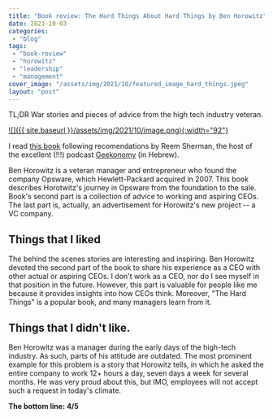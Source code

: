 ```yaml
---
title: "Book review: The Hard Things About Hard Things by Ben Horowitz"
date: 2021-10-03
categories: 
 - "blog"
tags: 
 - "book-review"
 - "horowitz"
 - "leadership"
 - "management"
cover_image: "/assets/img/2021/10/featured_image_hard_things.jpeg"
layout: "post"
---
```


TL;DR War stories and pieces of advice from the high tech industry veteran.

[![]({{ site.baseurl }}/assets/img/2021/10/image.png){:width="92"}](https://www.amazon.com/Hard-Thing-About-Things-Building/dp/0062273205)

I read [this book](https://www.amazon.com/Hard-Thing-About-Things-Building/dp/0062273205) following recomendations by Reem Sherman, the host of the excellent (!!!) podcast [Geekonomy](https://geekonomy.net) (in Hebrew).

Ben Horowitz is a veteran manager and entrepreneur who found the company Opsware, which Hewlett-Packard acquired in 2007. This book describes Horotwitz's journey in Opsware from the foundation to the sale. Book's second part is a collection of advice to working and aspiring CEOs. The last part is, actually, an advertisement for Horowitz's new project -- a VC company.

## Things that I liked

The behind the scenes stories are interesting and inspiring.
Ben Horowitz devoted the second part of the book to share his experience as a CEO with other actual or aspiring CEOs. I don't work as a CEO, nor do I see myself in that position in the future. However, this part is valuable for people like me because it provides insights into how CEOs think. Moreover, "The Hard Things" is a popular book, and many managers learn from it.

## Things that I didn't like.

Ben Horowitz was a manager during the early days of the high-tech industry. As such, parts of his attitude are outdated. The most prominent example for this problem is a story that Horowitz tells, in which he asked the entire company to work 12+ hours a day, seven days a week for several months. He was very proud about this, but IMO, employees will not accept such a request in today's climate.

**The bottom line: 4/5**
